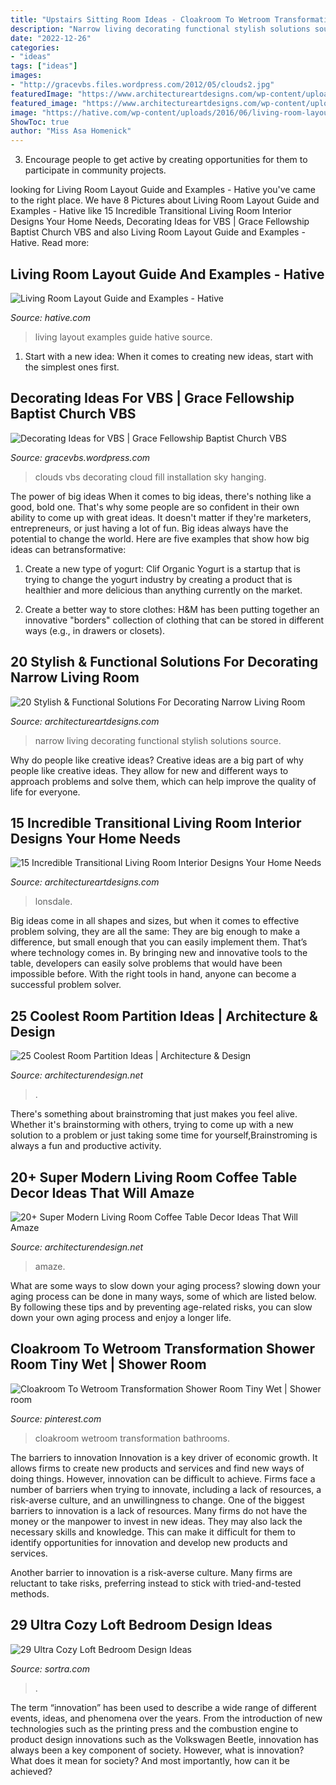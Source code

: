 ```yaml
---
title: "Upstairs Sitting Room Ideas - Cloakroom To Wetroom Transformation Shower Room Tiny Wet"
description: "Narrow living decorating functional stylish solutions source"
date: "2022-12-26"
categories:
- "ideas"
tags: ["ideas"]
images:
- "http://gracevbs.files.wordpress.com/2012/05/clouds2.jpg"
featuredImage: "https://www.architectureartdesigns.com/wp-content/uploads/2016/04/16-24.jpg"
featured_image: "https://www.architectureartdesigns.com/wp-content/uploads/2016/04/16-24.jpg"
image: "https://hative.com/wp-content/uploads/2016/06/living-room-layout/25-living-room-layout-ideas.jpg"
ShowToc: true
author: "Miss Asa Homenick"
---
```



3. Encourage people to get active by creating opportunities for them to participate in community projects. 

	

		
looking for Living Room Layout Guide and Examples - Hative you've came to the right place. We have 8 Pictures about Living Room Layout Guide and Examples - Hative like 15 Incredible Transitional Living Room Interior Designs Your Home Needs, Decorating Ideas for VBS | Grace Fellowship Baptist Church VBS and also Living Room Layout Guide and Examples - Hative. Read more:
		
    
## Living Room Layout Guide And Examples - Hative

<img loading=lazy src="https://hative.com/wp-content/uploads/2016/06/living-room-layout/25-living-room-layout-ideas.jpg" onerror="this.onerror=null;this.src='https://tse2.mm.bing.net/th?id=OIP.RBkFbY6_5dLk4JZr06VYxwHaLH&amp;pid=15.1';" alt="Living Room Layout Guide and Examples - Hative">

_Source: hative.com_

>living layout examples guide hative source. 

	

1. Start with a new idea: When it comes to creating new ideas, start with the simplest ones first.

    
## Decorating Ideas For VBS | Grace Fellowship Baptist Church VBS

<img loading=lazy src="http://gracevbs.files.wordpress.com/2012/05/clouds2.jpg" onerror="this.onerror=null;this.src='https://tse2.mm.bing.net/th?id=OIP.MkQjyGYs86eKsgepq-qaDAAAAA&amp;pid=15.1';" alt="Decorating Ideas for VBS | Grace Fellowship Baptist Church VBS">

_Source: gracevbs.wordpress.com_

>clouds vbs decorating cloud fill installation sky hanging. 

	

The power of big ideas
When it comes to big ideas, there's nothing like a good, bold one. That's why some people are so confident in their own ability to come up with great ideas. It doesn't matter if they're marketers, entrepreneurs, or just having a lot of fun. Big ideas always have the potential to change the world. Here are five examples that show how big ideas can betransformative:
1. Create a new type of yogurt: Clif Organic Yogurt is a startup that is trying to change the yogurt industry by creating a product that is healthier and more delicious than anything currently on the market.

2. Create a better way to store clothes: H&M has been putting together an innovative "borders" collection of clothing that can be stored in different ways (e.g., in drawers or closets).

    
## 20 Stylish &amp; Functional Solutions For Decorating Narrow Living Room

<img loading=lazy src="https://www.architectureartdesigns.com/wp-content/uploads/2016/04/16-24.jpg" onerror="this.onerror=null;this.src='https://tse1.mm.bing.net/th?id=OIP.ssqSVvoB4xA65ATaqxANfAHaKd&amp;pid=15.1';" alt="20 Stylish &amp; Functional Solutions For Decorating Narrow Living Room">

_Source: architectureartdesigns.com_

>narrow living decorating functional stylish solutions source. 

	

Why do people like creative ideas?
Creative ideas are a big part of why people like creative ideas. They allow for new and different ways to approach problems and solve them, which can help improve the quality of life for everyone.

    
## 15 Incredible Transitional Living Room Interior Designs Your Home Needs

<img loading=lazy src="https://www.architectureartdesigns.com/wp-content/uploads/2017/02/15-Incredible-Transitional-Living-Room-Interior-Designs-Your-Home-Needs-10.jpg" onerror="this.onerror=null;this.src='https://tse2.mm.bing.net/th?id=OIP.JdQwRpvc2vrmIkTsHzEFXAHaE8&amp;pid=15.1';" alt="15 Incredible Transitional Living Room Interior Designs Your Home Needs">

_Source: architectureartdesigns.com_

>lonsdale. 

	

Big ideas come in all shapes and sizes, but when it comes to effective problem solving, they are all the same: They are big enough to make a difference, but small enough that you can easily implement them. That’s where technology comes in. By bringing new and innovative tools to the table, developers can easily solve problems that would have been impossible before. With the right tools in hand, anyone can become a successful problem solver.

    
## 25 Coolest Room Partition Ideas | Architecture &amp; Design

<img loading=lazy src="https://cdn.architecturendesign.net/wp-content/uploads/2014/08/3137.jpg" onerror="this.onerror=null;this.src='https://tse2.mm.bing.net/th?id=OIP.0U4_h8rUDRzr4zKdHGWjhgHaLK&amp;pid=15.1';" alt="25 Coolest Room Partition Ideas | Architecture &amp; Design">

_Source: architecturendesign.net_

>. 

	

There's something about brainstroming that just makes you feel alive. Whether it's brainstorming with others, trying to come up with a new solution to a problem or just taking some time for yourself,Brainstroming is always a fun and productive activity.

    
## 20+ Super Modern Living Room Coffee Table Decor Ideas That Will Amaze

<img loading=lazy src="https://cdn.architecturendesign.net/wp-content/uploads/2015/11/AD-17-beautiful-lliving-room-decor.jpg" onerror="this.onerror=null;this.src='https://tse1.mm.bing.net/th?id=OIP.ydp9eb_ccBowX5VD0UsOgQHaLH&amp;pid=15.1';" alt="20+ Super Modern Living Room Coffee Table Decor Ideas That Will Amaze">

_Source: architecturendesign.net_

>amaze. 

	

What are some ways to slow down your aging process?
slowing down your aging process can be done in many ways, some of which are listed below. By following these tips and by preventing age-related risks, you can slow down your own aging process and enjoy a longer life.

    
## Cloakroom To Wetroom Transformation Shower Room Tiny Wet | Shower Room

<img loading=lazy src="https://i.pinimg.com/736x/a3/59/5c/a3595cf6c8455b64b0314868616efcee.jpg" onerror="this.onerror=null;this.src='https://tse2.mm.bing.net/th?id=OIP.-W3cChaov1gRwxvHzdPcWgHaJ3&amp;pid=15.1';" alt="Cloakroom To Wetroom Transformation Shower Room Tiny Wet | Shower room">

_Source: pinterest.com_

>cloakroom wetroom transformation bathrooms. 

	

The barriers to innovation
Innovation is a key driver of economic growth. It allows firms to create new products and services and find new ways of doing things. However, innovation can be difficult to achieve. Firms face a number of barriers when trying to innovate, including a lack of resources, a risk-averse culture, and an unwillingness to change.
One of the biggest barriers to innovation is a lack of resources. Many firms do not have the money or the manpower to invest in new ideas. They may also lack the necessary skills and knowledge. This can make it difficult for them to identify opportunities for innovation and develop new products and services.

Another barrier to innovation is a risk-averse culture. Many firms are reluctant to take risks, preferring instead to stick with tried-and-tested methods.

    
## 29 Ultra Cozy Loft Bedroom Design Ideas

<img loading=lazy src="https://www.sortra.com/wp-content/uploads/2014/11/loft-bedroom-design01.jpg" onerror="this.onerror=null;this.src='https://tse1.mm.bing.net/th?id=OIP.0z8Z51BDcw3gdgE0lusvQAHaLi&amp;pid=15.1';" alt="29 Ultra Cozy Loft Bedroom Design Ideas">

_Source: sortra.com_

>. 

	

The term “innovation” has been used to describe a wide range of different events, ideas, and phenomena over the years. From the introduction of new technologies such as the printing press and the combustion engine to product design innovations such as the Volkswagen Beetle, innovation has always been a key component of society. However, what is innovation? What does it mean for society? And most importantly, how can it be achieved?


